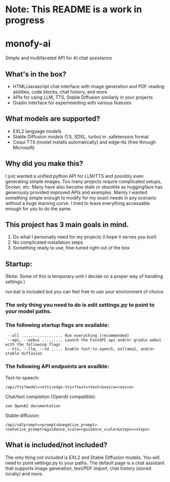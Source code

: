 # Note: This README is a work in progress

# monofy-ai
 Simple and multifaceted API for AI chat assistance

## What's in the box?
- HTML/Javascript chat interface with image generation and PDF reading abilities, code blocks, chat history, and more
- APIs for using LLM, TTS, Stable Diffusion similarly in your projects
- Gradio interface for experimenting with various features

## What models are supported?
- EXL2 language models
- Stable Diffusion models (1.5, SDXL, turbo) in .safetensors format
- Coqui TTS (model installs automatically) and edge-tts (free through Microsoft)
  
 ## Why did you make this?
 I just wanted a unified python API for LLM/TTS and possibly even generating simple images. Too many projects require complicated setups, Docker, etc. Many have also become stale or obsolete as huggingface has generously provided improved APIs and examples. Mainly I wanted something simple enough to modify for my exact needs in any scenario without a huge learning curve. I tried to leave everything accessable enough for you to do the same.
 
 ## This project has 3 main goals in mind.

 1. Do what I personally need for my projects (I hope it serves you too!)
 2. No complicated installation steps
 3. Something ready to use, fine-tuned right out of the box

 ## Startup:
 (Note: Some of this is temporary until I decide on a proper way of handling settings.)
 
 run.bat is included but you can feel free to use your environment of choice.
 
 ### The only thing you need to do is edit settings.py to point to your model paths. 

 ### The following startup flags are available:
```
 --all .................. Run everything (recommended)
 --api, --webui ......... Launch the FastAPI api and/or gradio webui with the following flags
 --tts, --llm, --sd ..... Enable text-to-speech, exllama2, and/or stable diffusion
```

### The following API endpoints are availble:
Text-to-speech:
```
/api/tts?model=<xtts|edge-tts>?text=<text>&voice=<voice>
```
Chat/text completion (OpenAI compatible):
```
see OpenAI documentation
```
Stable diffusion:
```
/api/sd?prompt=<prompt>&negative_prompt=<nehative_prompt>&guidance_scale=<guidance_scale>&steps=<steps>
```

## What is included/not included?
The only thing not included is EXL2 and Stable Diffusion models.
You will need to point settings.py to your paths.
The default page is a chat assistant that supports image generation, text/PDF import, chat history (stored locally) and more.
